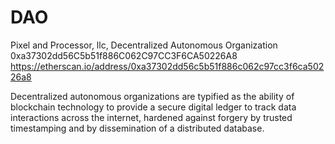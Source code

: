 # DAO
Pixel and Processor, llc, Decentralized Autonomous Organization 
0xa37302dd56C5b51f886C062C97CC3F6CA50226A8
https://etherscan.io/address/0xa37302dd56c5b51f886c062c97cc3f6ca50226a8

Decentralized autonomous organizations are typified as the ability of blockchain technology to provide a secure digital ledger to track data interactions across the internet, hardened against forgery by trusted timestamping and by dissemination of a distributed database.
